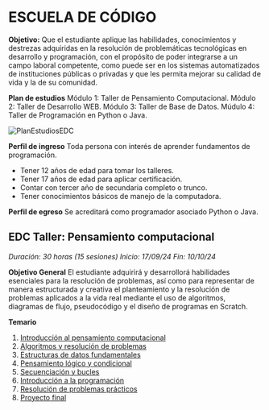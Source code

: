 # ESCUELA DE CÓDIGO
**Objetivo:** Que el estudiante aplique las habilidades, conocimientos y destrezas adquiridas en la resolución de problemáticas tecnológicas en desarrollo y programación, con el propósito de poder integrarse a un campo laboral competente, como puede ser en los sistemas automatizados de instituciones públicas o privadas y que les permita mejorar su calidad de vida y la de su comunidad.

**Plan de estudios**
Módulo 1: Taller de Pensamiento Computacional.
Módulo 2: Taller de Desarrollo WEB.
Módulo 3: Taller de Base de Datos.
Múdulo 4: Taller de Programación en Python o Java.

![PlanEstudiosEDC]()

**Perfil de ingreso**
Toda persona con interés de aprender fundamentos de programación.

- Tener 12 años de edad para tomar los talleres.
- Tener 17 años de edad para aplicar certificación.
- Contar con tercer año de secundaria completo o trunco.
- Tener conocimientos básicos de manejo de la computadora.

**Perfil de egreso**
Se acreditará como programador asociado Python o Java.

## EDC Taller: Pensamiento computacional

*Duración: 30 horas (15 sesiones) Inicio: 17/09/24 Fin: 10/10/24* 

**Objetivo General**
El estudiante adquirirá y desarrollorá habilidades esenciales para la resolución de problemas, así como para representar de manera estructurada y creativa el planteamiento y la resolución de problemas aplicados a la vida real mediante el uso de algoritmos, diagramas de flujo, pseudocódigo y el diseño de programas en Scratch.

**Temario**
1. [Introducción al pensamiento computacional]()
2. [Algoritmos y resolución de problemas]()
3. [Estructuras de datos fundamentales]()
4. [Pensamiento lógico y condicional]()
5. [Secuenciación y bucles]()
6. [Introducción a la programación]()
7. [Resolución de problemas prácticos]()
8. [Proyecto final]()